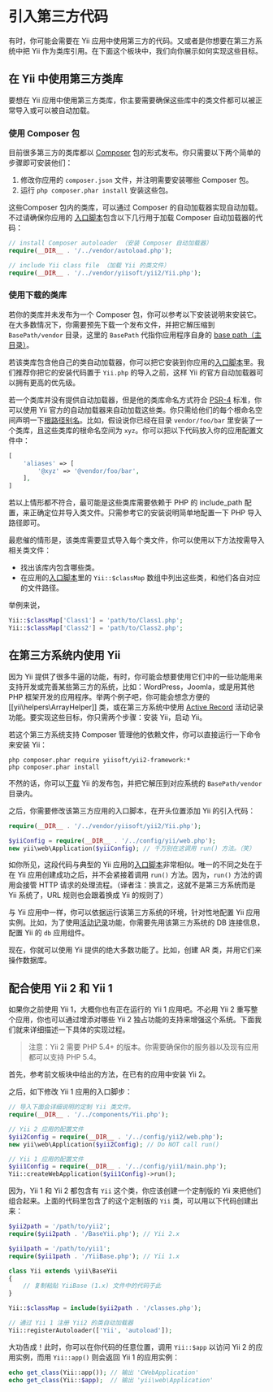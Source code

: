引入第三方代码
=============================

有时，你可能会需要在 Yii 应用中使用第三方的代码。又或者是你想要在第三方系统中把 Yii 作为类库引用。在下面这个板块中，我们向你展示如何实现这些目标。


## 在 Yii 中使用第三方类库 <a name="using-libs-in-yii"></a>

要想在 Yii 应用中使用第三方类库，你主要需要确保这些库中的类文件都可以被正常导入或可以被自动加载。


### 使用 Composer 包 <a name="using-composer-packages"></a>

目前很多第三方的类库都以 [Composer](https://getcomposer.org/) 包的形式发布。你只需要以下两个简单的步骤即可安装他们：

1. 修改你应用的 `composer.json` 文件，并注明需要安装哪些 Composer 包。
2. 运行 `php composer.phar install` 安装这些包。

这些Composer 包内的类库，可以通过 Composer 的自动加载器实现自动加载。不过请确保你应用的
[入口脚本](structure-entry-scripts.md)包含以下几行用于加载 Composer 自动加载器的代码：

```php
// install Composer autoloader （安装 Composer 自动加载器）
require(__DIR__ . '/../vendor/autoload.php');

// include Yii class file （加载 Yii 的类文件）
require(__DIR__ . '/../vendor/yiisoft/yii2/Yii.php');
```


### 使用下载的类库 <a name="using-downloaded-libs"></a>

若你的类库并未发布为一个 Composer 包，你可以参考以下安装说明来安装它。在大多数情况下，你需要预先下载一个发布文件，并把它解压缩到
`BasePath/vendor` 目录，这里的 `BasePath` 代指你应用程序自身的 [base path（主目录）](structure-applications.md#basePath)。

若该类库包含他自己的类自动加载器，你可以把它安装到你应用的[入口脚本](structure-entry-scripts.md)里。我们推荐你把它的安装代码置于
`Yii.php` 的导入之前，这样 Yii 的官方自动加载器可以拥有更高的优先级。

若一个类库并没有提供自动加载器，但是他的类库命名方式符合 [PSR-4](http://www.php-fig.org/psr/psr-4/) 标准，你可以使用 Yii 官方的自动加载器来自动加载这些类。你只需给他们的每个根命名空间声明一下[根路径别名](concept-aliases.md#defining-aliases)。比如，假设说你已经在目录 `vendor/foo/bar` 里安装了一个类库，且这些类库的根命名空间为 `xyz`。你可以把以下代码放入你的应用配置文件中：

```php
[
    'aliases' => [
        '@xyz' => '@vendor/foo/bar',
    ],
]
```

若以上情形都不符合，最可能是这些类库需要依赖于 PHP 的 include_path 配置，来正确定位并导入类文件。只需参考它的安装说明简单地配置一下 PHP 导入路径即可。

最悲催的情形是，该类库需要显式导入每个类文件，你可以使用以下方法按需导入相关类文件：

* 找出该库内包含哪些类。
* 在应用的[入口脚本](structure-entry-scripts.md)里的 `Yii::$classMap` 数组中列出这些类，和他们各自对应的文件路径。

举例来说，

```php
Yii::$classMap['Class1'] = 'path/to/Class1.php';
Yii::$classMap['Class2'] = 'path/to/Class2.php';
```


## 在第三方系统内使用 Yii <a name="using-yii-in-others"></a>

因为 Yii 提供了很多牛逼的功能，有时，你可能会想要使用它们中的一些功能用来支持开发或完善某些第三方的系统，比如：WordPress，Joomla，或是用其他 PHP 框架开发的应用程序。举两个例子吧，你可能会想念方便的 [[yii\helpers\ArrayHelper]] 类，或在第三方系统中使用
[Active Record](db-active-record.md) 活动记录功能。要实现这些目标，你只需两个步骤：安装 Yii，启动 Yii。

若这个第三方系统支持 Composer 管理他的依赖文件，你可以直接运行一下命令来安装 Yii：

```
php composer.phar require yiisoft/yii2-framework:*
php composer.phar install
```

不然的话，你可以[下载](http://www.yiiframework.com/download/) Yii 的发布包，并把它解压到对应系统的 `BasePath/vendor` 目录内。

之后，你需要修改该第三方应用的入口脚本，在开头位置添加 Yii 的引入代码：

```php
require(__DIR__ . '/../vendor/yiisoft/yii2/Yii.php');

$yiiConfig = require(__DIR__ . '/../config/yii/web.php');
new yii\web\Application($yiiConfig); // 千万别在这调用 run() 方法。（笑）
```

如你所见，这段代码与典型的 Yii 应用的[入口脚本](structure-entry-scripts.md)非常相似。唯一的不同之处在于在 Yii 应用创建成功之后，并不会紧接着调用 `run()` 方法。因为，`run()` 方法的调用会接管 HTTP 请求的处理流程。（译者注：换言之，这就不是第三方系统而是 Yii 系统了，URL 规则也会跟着换成 Yii 的规则了）

与 Yii 应用中一样，你可以依据运行该第三方系统的环境，针对性地配置 Yii 应用实例。比如，为了使用[活动记录](db-active-record.md)功能，你需要先用该第三方系统的 DB 连接信息，配置 Yii 的 `db` 应用组件。

现在，你就可以使用 Yii 提供的绝大多数功能了。比如，创建 AR 类，并用它们来操作数据库。


## 配合使用 Yii 2 和 Yii 1 <a name="using-both-yii2-yii1"></a>

如果你之前使用 Yii 1，大概你也有正在运行的 Yii 1 应用吧。不必用 Yii 2 重写整个应用，你也可以通过增添对哪些
Yii 2 独占功能的支持来增强这个系统。下面我们就来详细描述一下具体的实现过程。

> 注意：Yii 2 需要 PHP 5.4+ 的版本。你需要确保你的服务器以及现有应用都可以支持 PHP 5.4。

首先，参考前文板块中给出的方法，在已有的应用中安装 Yii 2。

之后，如下修改 Yii 1 应用的入口脚步：

```php
// 导入下面会详细说明的定制 Yii 类文件。
require(__DIR__ . '/../components/Yii.php');

// Yii 2 应用的配置文件
$yii2Config = require(__DIR__ . '/../config/yii2/web.php');
new yii\web\Application($yii2Config); // Do NOT call run()

// Yii 1 应用的配置文件
$yii1Config = require(__DIR__ . '/../config/yii1/main.php');
Yii::createWebApplication($yii1Config)->run();
```

因为，Yii 1 和 Yii 2 都包含有 `Yii` 这个类，你应该创建一个定制版的 Yii 来把他们组合起来。上面的代码里包含了的这个定制版的 `Yii` 类，可以用以下代码创建出来：

```php
$yii2path = '/path/to/yii2';
require($yii2path . '/BaseYii.php'); // Yii 2.x

$yii1path = '/path/to/yii1';
require($yii1path . '/YiiBase.php'); // Yii 1.x

class Yii extends \yii\BaseYii
{
    // 复制粘贴 YiiBase (1.x) 文件中的代码于此
}

Yii::$classMap = include($yii2path . '/classes.php');

// 通过 Yii 1 注册 Yii2 的类自动加载器
Yii::registerAutoloader(['Yii', 'autoload']);
```

大功告成！此时，你可以在你代码的任意位置，调用 `Yii::$app` 以访问 Yii 2 的应用实例，而用
`Yii::app()` 则会返回 Yii 1 的应用实例：

```php
echo get_class(Yii::app()); // 输出 'CWebApplication'
echo get_class(Yii::$app);  // 输出 'yii\web\Application'
```

